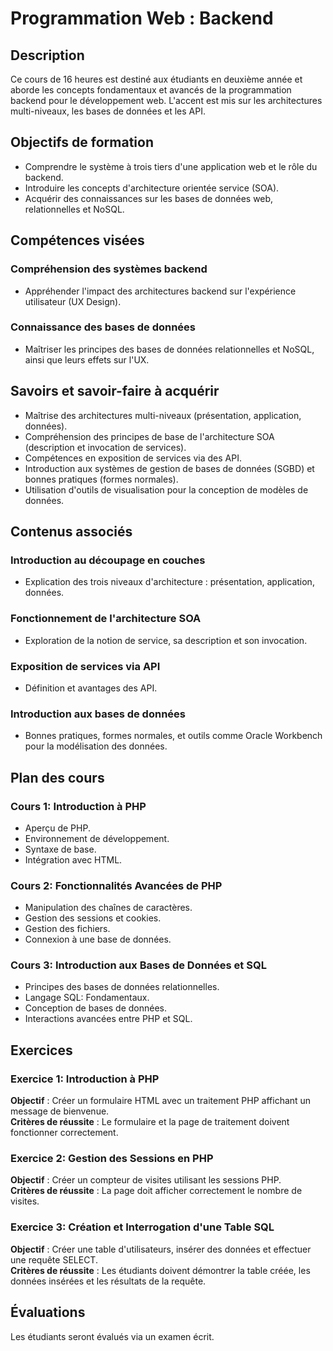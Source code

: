 # Programmation Web : Backend

## Description
Ce cours de 16 heures est destiné aux étudiants en deuxième année et aborde les concepts fondamentaux et avancés de la programmation backend pour le développement web. L'accent est mis sur les architectures multi-niveaux, les bases de données et les API.

## Objectifs de formation
- Comprendre le système à trois tiers d'une application web et le rôle du backend.
- Introduire les concepts d'architecture orientée service (SOA).
- Acquérir des connaissances sur les bases de données web, relationnelles et NoSQL.

## Compétences visées
### Compréhension des systèmes backend
- Appréhender l'impact des architectures backend sur l'expérience utilisateur (UX Design).

### Connaissance des bases de données
- Maîtriser les principes des bases de données relationnelles et NoSQL, ainsi que leurs effets sur l'UX.

## Savoirs et savoir-faire à acquérir
- Maîtrise des architectures multi-niveaux (présentation, application, données).
- Compréhension des principes de base de l'architecture SOA (description et invocation de services).
- Compétences en exposition de services via des API.
- Introduction aux systèmes de gestion de bases de données (SGBD) et bonnes pratiques (formes normales).
- Utilisation d'outils de visualisation pour la conception de modèles de données.

## Contenus associés
### Introduction au découpage en couches
- Explication des trois niveaux d'architecture : présentation, application, données.

### Fonctionnement de l'architecture SOA
- Exploration de la notion de service, sa description et son invocation.

### Exposition de services via API
- Définition et avantages des API.

### Introduction aux bases de données
- Bonnes pratiques, formes normales, et outils comme Oracle Workbench pour la modélisation des données.

## Plan des cours
### Cours 1: Introduction à PHP
- Aperçu de PHP.
- Environnement de développement.
- Syntaxe de base.
- Intégration avec HTML.

### Cours 2: Fonctionnalités Avancées de PHP
- Manipulation des chaînes de caractères.
- Gestion des sessions et cookies.
- Gestion des fichiers.
- Connexion à une base de données.

### Cours 3: Introduction aux Bases de Données et SQL
- Principes des bases de données relationnelles.
- Langage SQL: Fondamentaux.
- Conception de bases de données.
- Interactions avancées entre PHP et SQL.

## Exercices
### Exercice 1: Introduction à PHP
**Objectif** : Créer un formulaire HTML avec un traitement PHP affichant un message de bienvenue.  
**Critères de réussite** : Le formulaire et la page de traitement doivent fonctionner correctement.

### Exercice 2: Gestion des Sessions en PHP
**Objectif** : Créer un compteur de visites utilisant les sessions PHP.  
**Critères de réussite** : La page doit afficher correctement le nombre de visites.

### Exercice 3: Création et Interrogation d'une Table SQL
**Objectif** : Créer une table d'utilisateurs, insérer des données et effectuer une requête SELECT.  
**Critères de réussite** : Les étudiants doivent démontrer la table créée, les données insérées et les résultats de la requête.

## Évaluations
Les étudiants seront évalués via un examen écrit.
